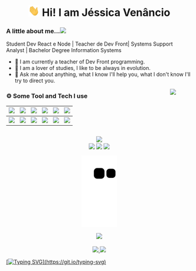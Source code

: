 <h1 align="center"><img src="https://raw.githubusercontent.com/ABSphreak/ABSphreak/master/gifs/Hi.gif" height="30px"> Hi! I am Jéssica Venâncio</h1>

### A little about me...<img src="https://media.giphy.com/media/WUlplcMpOCEmTGBtBW/giphy.gif" width="30"> <br />
Student Dev React e Node | Teacher de Dev Front| Systems Support Analyst | Bachelor Degree Information
Systems <br />

- 🔭 I am currently a teacher of Dev Front programming.
- 🌱 I am a lover of studies, I like to be always in evolution.
- 💬 Ask me about anything, what I know I'll help you, what I don't know I'll try to direct you.

<img align='right' src='https://github.com/Rishit-dagli/Rishit-dagli/blob/master/images/octocat-anime.gif' width='60'>

 ### ⚙️ Some Tool and Tech I use
 |![](https://img.shields.io/badge/-JavaScript-black?logo=javascript&style=plastic)|![](https://img.shields.io/badge/-NodeJs-black?logo=nodedotjs&style=plastic)|![](https://img.shields.io/badge/-React-black?logo=react&style=plastic)|![](https://img.shields.io/badge/-Express-black?logo=express&style=plastic)|![](https://img.shields.io/badge/-Html-black?logo=html5&style=plastic)|![](https://img.shields.io/badge/-Css-black?logo=css3&style=plastic)
|---|---|---|---|---|---|
|![](https://img.shields.io/badge/-MySQL-black?logo=mysql&style=plastic)|![](https://img.shields.io/badge/-MongoDB-black?logo=mongodb&style=plastic)|![](https://img.shields.io/badge/-FireBase-black?logo=firebase&style=plastic)|![](https://img.shields.io/badge/-Postman-black?logo=postman&style=plastic)|![](https://img.shields.io/badge/-Swagger-black?logo=swagger&style=plastic)|![](https://img.shields.io/badge/-Git-black?logo=git&style=plastic)
##
 
<div align="center"> 
 <img height="30px" src="https://emojis.slackmojis.com/emojis/images/1531849430/4246/blob-sunglasses.gif?1531849430"> <br/>
 <a href="https://www.linkedin.com/in/jessicalvenancio/" target="_blank"><img src="https://img.shields.io/badge/-LinkedIn-%230077B5?style=for-the-badge&logo=linkedin&logoColor=white"></a> 
 <a href="https://www.instagram.com/jessicalvenancio/" target="_blank"><img src="https://img.shields.io/badge/-Instagram-%23E4405F?style=for-the-badge&logo=instagram&logoColor=white"></a>
<a href = "mailto:jessicavenancioti@gmail.com"><img src="https://img.shields.io/badge/-Gmail-%23333?style=for-the-badge&logo=gmail&logoColor=white" target="_blank"></a> 
 
![snake gif](https://github.com/jessicavenancio/jessicavenancio/blob/output/github-contribution-grid-snake.svg)
 
</div>

<div align="center">
  <img src="https://profile-counter.glitch.me/jessicavenancio/count.svg?"/>
</div> <br/>


<div align="center">
<a href="https://github.com/jessicavenancio">
<img height="180em" src="https://github-readme-stats.vercel.app/api/top-langs/?username=jessicavenancio&layout=compact&langs_count=7&theme=dark"/>
<img height="180em" src="https://github-readme-stats.vercel.app/api?username=jessicavenancio&show_icons=true&theme=dark&include_all_commits=true&count_private=true"/>
</div>


 [![Typing SVG](https://readme-typing-svg.herokuapp.com/?color=fff&size=20&center=true&vCenter=true&width=1000&lines=A+tecnologia+move+o+mundo!;Somos+a+soma+daquilo+que+vivemos+e+compartilhamos.;)](https://git.io/typing-svg)
